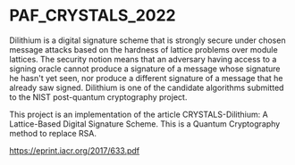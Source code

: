# PAF_CRYSTALS_2022

Dilithium is a digital signature scheme that is strongly secure under chosen message attacks based on the hardness of lattice problems over module lattices. The security notion means that an adversary having access to a signing oracle cannot produce a signature of a message whose signature he hasn't yet seen, nor produce a different signature of a message that he already saw signed. Dilithium is one of the candidate algorithms submitted to the NIST post-quantum cryptography project.

This project is an implementation of the article CRYSTALS-Dilithium: A Lattice-Based Digital Signature Scheme. This is a Quantum Cryptography method to replace RSA.

https://eprint.iacr.org/2017/633.pdf
